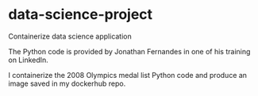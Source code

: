 # data-science-project
Containerize data science application

The Python code is provided by Jonathan Fernandes in one of his training on LinkedIn.

I containerize the 2008 Olympics medal list Python code and produce an image saved in my dockerhub repo.


